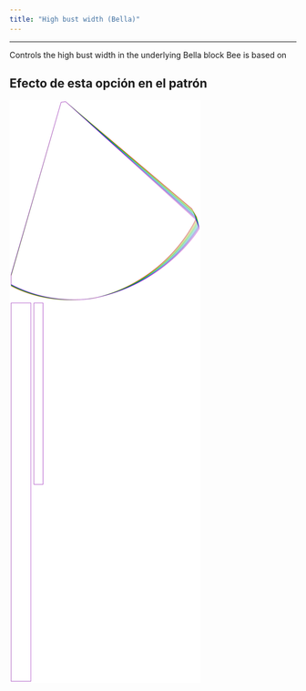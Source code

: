 ```yaml
---
title: "High bust width (Bella)"
---
```


---

Controls the high bust width in the underlying Bella block Bee is based on

## Efecto de esta opción en el patrón

![Esta imagen muestra el efecto de esta opción superponiendo varias variantes que tienen un valor diferente para esta opción](bee_highbustwidth_sample.svg "Efecto de esta opción en el patrón")
